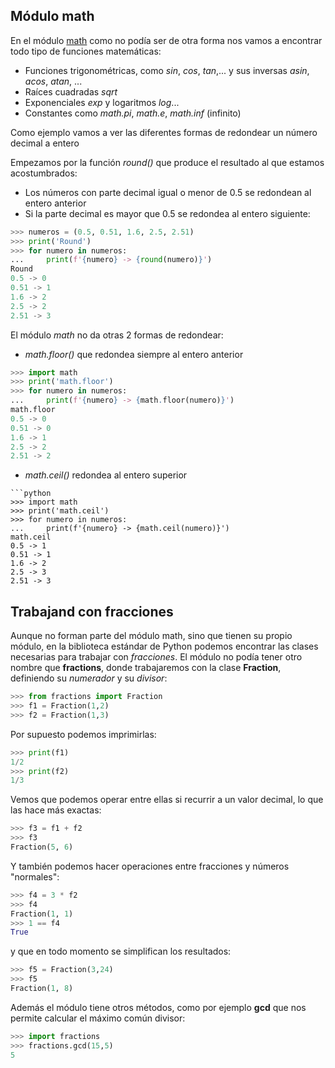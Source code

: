 ## Módulo math

En el módulo [math](https://docs.python.org/3/library/math.html) como no podía ser de otra forma nos vamos a encontrar todo tipo de funciones matemáticas: 

* Funciones trigonométricas, como *sin*, *cos*, *tan*,... y sus inversas *asin*, *acos*, *atan*, ...
* Raíces cuadradas *sqrt*
* Exponenciales *exp* y logaritmos *log*...
* Constantes como *math.pi*, *math.e*, *math.inf* (infinito)


Como ejemplo vamos a ver las diferentes formas de redondear un número decimal a entero

Empezamos por la función *round()* que produce el resultado al que estamos acostumbrados: 

* Los números con parte decimal igual o menor de  0.5 se redondean al entero anterior
* Si la parte decimal es mayor que 0.5 se redondea al entero siguiente:

```python
>>> numeros = (0.5, 0.51, 1.6, 2.5, 2.51)
>>> print('Round')
>>> for numero in numeros:
...     print(f'{numero} -> {round(numero)}')
Round
0.5 -> 0
0.51 -> 1
1.6 -> 2
2.5 -> 2
2.51 -> 3
```

El módulo *math* no da otras 2 formas de redondear:

* *math.floor()* que redondea siempre al entero anterior

```python
>>> import math
>>> print('math.floor')
>>> for numero in numeros:
...     print(f'{numero} -> {math.floor(numero)}')
math.floor
0.5 -> 0
0.51 -> 0
1.6 -> 1
2.5 -> 2
2.51 -> 2
```


* *math.ceil()* redondea al entero superior
```
```python
>>> import math
>>> print('math.ceil')
>>> for numero in numeros:
...     print(f'{numero} -> {math.ceil(numero)}')
math.ceil
0.5 -> 1
0.51 -> 1
1.6 -> 2
2.5 -> 3
2.51 -> 3
```

## Trabajand con fracciones

Aunque no forman parte del módulo math, sino que tienen su propio módulo, en la biblioteca estándar de Python podemos encontrar las clases necesarias para trabajar con *fracciones*. El módulo no podía tener otro nombre que **fractions**, donde trabajaremos con la clase **Fraction**, definiendo su *numerador* y su *divisor*:

```python
>>> from fractions import Fraction
>>> f1 = Fraction(1,2) 
>>> f2 = Fraction(1,3) 
```

Por supuesto podemos imprimirlas:

```python
>>> print(f1)
1/2
>>> print(f2)
1/3
```

Vemos que podemos operar entre ellas si recurrir a un valor decimal, lo que las hace más exactas:

```python
>>> f3 = f1 + f2
>>> f3
Fraction(5, 6)
```

Y también podemos hacer operaciones entre fracciones y números "normales":

```python
>>> f4 = 3 * f2
>>> f4
Fraction(1, 1)
>>> 1 == f4
True
```

y que en todo momento se simplifican los resultados:

```python
>>> f5 = Fraction(3,24)
>>> f5
Fraction(1, 8)
```

Además el módulo tiene otros métodos, como por ejemplo **gcd** que nos permite calcular el máximo común divisor:

```python
>>> import fractions
>>> fractions.gcd(15,5)
5
```
